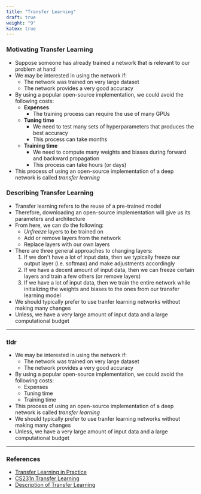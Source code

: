 ```yaml
---
title: "Transfer Learning"
draft: true
weight: "9"
katex: true
---
```


### Motivating Transfer Learning
- Suppose someone has already trained a network that is relevant to our problem at hand
- We may be interested in using the network if:
	- The network was trained on very large dataset
	- The network provides a very good accuracy
- By using a popular open-source implementation, we could avoid the following costs:
	- **Expenses**
		- The training process can require the use of many GPUs
	- **Tuning time**
		- We need to test many sets of hyperparameters that produces the best accuracy
		- This process can take months
	- **Training time**
		- We need to compute many weights and biases during forward and backward propagation
		- This process can take hours (or days)
- This process of using an open-source implementation of a deep network is called *transfer learning*

### Describing Transfer Learning
- Transfer learning refers to the reuse of a pre-trained model
- Therefore, downloading an open-source implementation will give us its parameters and architecture
- From here, we can do the following:
	- *Unfreeze* layers to be trained on
	- Add or remove layers from the network
	- Replace layers with our own layers
- There are three general approaches to changing layers:
	1. If we don't have a lot of input data, then we typically freeze our output layer (i.e. softmax) and make adjustments accordingly
	2. If we have a decent amount of input data, then we can freeze certain layers and train a few others (or remove layers)
	3. If we have a lot of input data, then we train the entire network while initializing the weights and biases to the ones from our transfer learning model
- We should typically prefer to use tranfer learning networks without making many changes
- Unless, we have a very large amount of input data and a large computational budget

---

### tldr
- We may be interested in using the network if:
	- The network was trained on very large dataset
	- The network provides a very good accuracy
- By using a popular open-source implementation, we could avoid the following costs:
	- Expenses
	- Tuning time
	- Training time
- This process of using an open-source implementation of a deep network is called *transfer learning*
- We should typically prefer to use tranfer learning networks without making many changes
- Unless, we have a very large amount of input data and a large computational budget

---

### References
- [Transfer Learning in Practice](https://www.youtube.com/watch?v=FQM13HkEfBk&list=PLkDaE6sCZn6Gl29AoE31iwdVwSG-KnDzF&index=20)
- [CS231n Transfer Learning](https://cs231n.github.io/transfer-learning/)
- [Description of Transfer Learning](https://builtin.com/data-science/transfer-learning)
